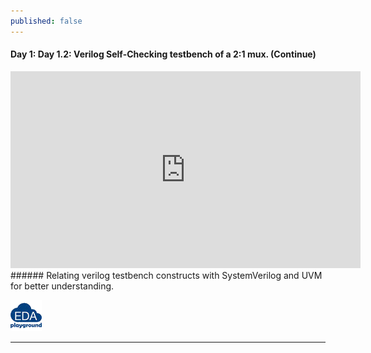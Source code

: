 ```yaml
---
published: false
---
```

#### Day 1: Day 1.2: Verilog Self-Checking testbench of a 2:1 mux. (Continue) 
<iframe width="560" height="315" src="https://www.youtube.com/embed/aSsHl2Jm3bo" title="YouTube video player" frameborder="0" allow="accelerometer; autoplay; clipboard-write; encrypted-media; gyroscope; picture-in-picture" allowfullscreen></iframe>
###### Relating verilog testbench constructs with SystemVerilog and UVM for better understanding.

[![Day_1_code](https://github.com/Adil3495/adil3495.github.io/blob/master/images/eda_logo.png?raw=true)](https://edaplayground.com/x/vxLT)

---------------------------------------------------------------------------------------------